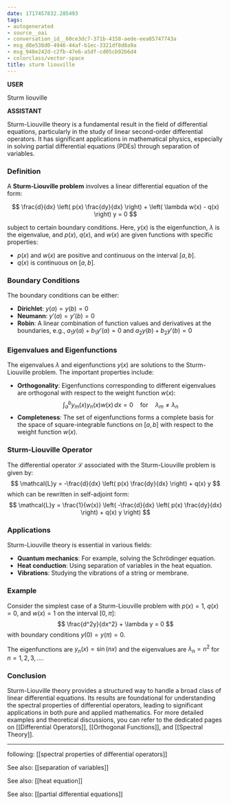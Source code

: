 ```yaml
---
date: 1717457832.285493
tags:
- autogenerated
- source__oai
- conversation_id__60ce3dc7-371b-4158-aede-eea05747743a
- msg_d8e538d0-4946-44af-b1ec-3321df8d8a9a
- msg_940e242d-c2fb-47e6-a5df-cd05cb92b6d4
- colorclass/vector-space
title: sturm liouville
---
```


**USER**

Sturm liouville


**ASSISTANT**

Sturm-Liouville theory is a fundamental result in the field of differential equations, particularly in the study of linear second-order differential operators. It has significant applications in mathematical physics, especially in solving partial differential equations (PDEs) through separation of variables.

### Definition

A **Sturm-Liouville problem** involves a linear differential equation of the form:

$$
\frac{d}{dx} \left( p(x) \frac{dy}{dx} \right) + \left( \lambda w(x) - q(x) \right) y = 0
$$

subject to certain boundary conditions. Here, $y(x)$ is the eigenfunction, $\lambda$ is the eigenvalue, and $p(x)$, $q(x)$, and $w(x)$ are given functions with specific properties:
- $p(x)$ and $w(x)$ are positive and continuous on the interval $[a, b]$.
- $q(x)$ is continuous on $[a, b]$.

### Boundary Conditions

The boundary conditions can be either:
- **Dirichlet**: $y(a) = y(b) = 0$
- **Neumann**: $y'(a) = y'(b) = 0$
- **Robin**: A linear combination of function values and derivatives at the boundaries, e.g., $a_1 y(a) + b_1 y'(a) = 0$ and $a_2 y(b) + b_2 y'(b) = 0$

### Eigenvalues and Eigenfunctions

The eigenvalues $\lambda$ and eigenfunctions $y(x)$ are solutions to the Sturm-Liouville problem. The important properties include:
- **Orthogonality**: Eigenfunctions corresponding to different eigenvalues are orthogonal with respect to the weight function $w(x)$:
  $$
  \int_a^b y_m(x) y_n(x) w(x) \, dx = 0 \quad \text{for} \quad \lambda_m \neq \lambda_n
  $$
- **Completeness**: The set of eigenfunctions forms a complete basis for the space of square-integrable functions on $[a, b]$ with respect to the weight function $w(x)$.

### Sturm-Liouville Operator

The differential operator $\mathcal{L}$ associated with the Sturm-Liouville problem is given by:
$$
\mathcal{L}y = -\frac{d}{dx} \left( p(x) \frac{dy}{dx} \right) + q(x) y
$$
which can be rewritten in self-adjoint form:
$$
\mathcal{L}y = \frac{1}{w(x)} \left( -\frac{d}{dx} \left( p(x) \frac{dy}{dx} \right) + q(x) y \right)
$$

### Applications

Sturm-Liouville theory is essential in various fields:
- **Quantum mechanics**: For example, solving the Schrödinger equation.
- **Heat conduction**: Using separation of variables in the heat equation.
- **Vibrations**: Studying the vibrations of a string or membrane.

### Example

Consider the simplest case of a Sturm-Liouville problem with $p(x) = 1$, $q(x) = 0$, and $w(x) = 1$ on the interval $[0, \pi]$:
$$
\frac{d^2y}{dx^2} + \lambda y = 0
$$
with boundary conditions $y(0) = y(\pi) = 0$.

The eigenfunctions are $y_n(x) = \sin(nx)$ and the eigenvalues are $\lambda_n = n^2$ for $n = 1, 2, 3, \ldots$.

### Conclusion

Sturm-Liouville theory provides a structured way to handle a broad class of linear differential equations. Its results are foundational for understanding the spectral properties of differential operators, leading to significant applications in both pure and applied mathematics. For more detailed examples and theoretical discussions, you can refer to the dedicated pages on [[Differential Operators]], [[Orthogonal Functions]], and [[Spectral Theory]].


---


following: [[spectral properties of differential operators]]

See also: [[separation of variables]]


See also: [[heat equation]]


See also: [[partial differential equations]]